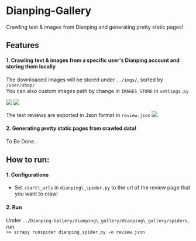 # Dianping-Gallery
Crawling text & images from Dianping and generating pretty static pages!

## Features

#### 1. Crawling text & images from a specific user's Dianping account and storing them locally
The downloaded images will be stored under `../imgs/`, sorted by `/user/shop/`   
You can also custom images path by change in `IMAGES_STORE` in `settings.py`

![][folders]
![][images]  

The text reviews are exported in Json format in `review.json`
![][review]
#### 2. Generating pretty static pages from crawled data!
To Be Done..

## How to run:
#### 1. Configurations
* Set `start\_urls` in `dianping\_spider.py` to the url of the review page that you want to crawl
#### 2. Run

Under `../Dianping-Gallery/dianping\_gallery/dianping\_gallery/spiders`, run:   
`>> scrapy runspider dianping_spider.py -o review.json`



[folders]: ./preview/folders.png
[images]: ./preview/images.png
[review]: ./preview/review.PNG
